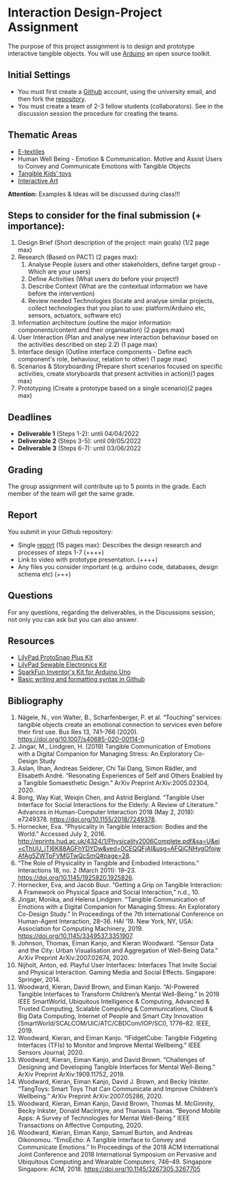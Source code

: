 # Interaction Design-Project Assignment

The purpose of this project assignment is to design and prototype interactive tangible objects. You will use [Arduino](https://www.arduino.cc/) an open source toolkit.

## Initial Settings
- You must first create a [Github](https://github.com/) account, using the university email, and then fork the [repository](https://github.com/merkourisa/Interaction-Design-Project-Assignment).
- You must create a team of 2-3 fellow students (collaborators). See in the discussion session the procedure for creating the teams.

## Thematic Areas
- [E-textiles](https://en.wikipedia.org/wiki/E-textiles) 
- Human Well Being - Emotion & Communication. Motive and Assist Users to Convey and Communicate Emotions with Tangible Objects
- [Tangible Kids’ toys](http://nowclassrooms.com/top-ten-tangible-tech-toys-for-2018/)
- [Interactive Art](https://en.wikipedia.org/wiki/Interactive_art)
 
**Attention:** Examples & Ideas will be discussed during class!!!

## Steps to consider for the final submission (+ importance):
1.	Design Brief (Short description of the project: main goals) (1/2 page max)
2.	Research (Based on PACT) (2 pages max):
    1.	Analyse People (users and other stakeholders, define target group - Which are your users)
    2.	Define Activities (What users do before your project!)
    3.	Describe Context (What are the contextual information we have before the intervention)
    4.	Review needed Technologies (locate and analyse similar projects, collect technologies that you plan to use:     platform/Arduino etc, sensors, actuators, software etc)
3.	Information architecture (outline the major information components/content and their organisation) (2 pages max)
4.	User Interaction (Plan and analyse new interaction behaviour based on the activities described on step 2.2) (1 page max)
5.	Interface design (Outline interface components - Define each component's role, behaviour, relation to other) (1 page max)
6.	Scenarios & Storyboarding (Prepare short scenarios focused on specific activities, create storyboards that present activities in action)(1 pages max)
7.	Prototyping (Create a prototype based on a single scenario)(2 pages max)

## Deadlines
- **Deliverable 1**  (Steps 1-2):   until 04/04/2022 
- **Deliverable 2**  (Steps 3-5):   until 09/05/2022
- **Deliverable 3**  (Steps 6-7):   until 03/06/2022

## Grading 
The group assignment will contribute up to 5 points in the grade. Each member of the team will get the same grade.

## Report
You submit in your Github repository:
- Single [report](our_report/README.md) (15 pages max): Describes the design research and processes of steps 1-7 (++++)
- Link to video with prototype presentation. (++++)
- Any files you consider important (e.g. arduino code, databases, design schema etc) (+++)

## Questions

For any questions, regarding the deliverables, in the Discussions session, not only you can ask but you can also answer. 

## Resources

- [LilyPad ProtoSnap Plus Kit](https://www.sparkfun.com/products/12922)
- [LilyPad Sewable Electronics Kit](https://www.sparkfun.com/products/13927)
- [SparkFun Inventor's Kit for Arduino Uno](https://www.sparkfun.com/products/15631)
- [Basic writing and formatting syntax in Github](https://docs.github.com/en/get-started/writing-on-github/getting-started-with-writing-and-formatting-on-github/basic-writing-and-formatting-syntax)

## Bibliography
1.	Nägele, N., von Walter, B., Scharfenberger, P. et al. “Touching” services: tangible objects create an emotional connection to services even before their first use. Bus Res 13, 741–766 (2020). https://doi.org/10.1007/s40685-020-00114-0
2.	Jingar, M., Lindgren, H. (2019) Tangible Communication of Emotions with a Digital Companion for Managing Stress: An Exploratory Co-Design Study
3.	Aslan, Ilhan, Andreas Seiderer, Chi Tai Dang, Simon Rädler, and Elisabeth André. “Resonating Experiences of Self and Others Enabled by a Tangible Somaesthetic Design.” ArXiv Preprint ArXiv:2005.02304, 2020.
4.	Bong, Way Kiat, Weiqin Chen, and Astrid Bergland. “Tangible User Interface for Social Interactions for the Elderly: A Review of Literature.” Advances in Human-Computer Interaction 2018 (May 2, 2018): e7249378. https://doi.org/10.1155/2018/7249378.
5.	Hornecker, Eva. “Physicality in Tangible Interaction: Bodies and the World.” Accessed July 2, 2016. http://eprints.hud.ac.uk/4324/1/Physicality2006Complete.pdf&sa=U&ei=cThUU_jTI6K88AGFhYDYDw&ved=0CEQQFjAI&usg=AFQjCNHygOfojwAfAg5ZWTpFVMGTwQcSmQ#page=28.
6. “The Role of Physicality in Tangible and Embodied Interactions.” Interactions 18, no. 2 (March 2011): 19–23. https://doi.org/10.1145/1925820.1925826.
7.	Hornecker, Eva, and Jacob Buur. “Getting a Grip on Tangible Interaction: A Framework on Physical Space and Social Interaction,” n.d., 10.
8.	Jingar, Monika, and Helena Lindgren. “Tangible Communication of Emotions with a Digital Companion for Managing Stress: An Exploratory Co-Design Study.” In Proceedings of the 7th International Conference on Human-Agent Interaction, 28–36. HAI ’19. New York, NY, USA: Association for Computing Machinery, 2019. https://doi.org/10.1145/3349537.3351907.
9.	Johnson, Thomas, Eiman Kanjo, and Kieran Woodward. “Sensor Data and the City: Urban Visualisation and Aggregation of Well-Being Data.” ArXiv Preprint ArXiv:2007.02674, 2020.
10.	Nijholt, Anton, ed. Playful User Interfaces: Interfaces That Invite Social and Physical Interaction. Gaming Media and Social Effects. Singapore: Springer, 2014.
11.	Woodward, Kieran, David Brown, and Eiman Kanjo. “AI-Powered Tangible Interfaces to Transform Children’s Mental Well-Being.” In 2019 IEEE SmartWorld, Ubiquitous Intelligence & Computing, Advanced & Trusted Computing, Scalable Computing & Communications, Cloud & Big Data Computing, Internet of People and Smart City Innovation (SmartWorld/SCALCOM/UIC/ATC/CBDCom/IOP/SCI), 1776–82. IEEE, 2019.
12.	Woodward, Kieran, and Eiman Kanjo. “IFidgetCube: Tangible Fidgeting Interfaces (TFIs) to Monitor and Improve Mental Wellbeing.” IEEE Sensors Journal, 2020.
13.	Woodward, Kieran, Eiman Kanjo, and David Brown. “Challenges of Designing and Developing Tangible Interfaces for Mental Well-Being.” ArXiv Preprint ArXiv:1909.11752, 2019.
14.	Woodward, Kieran, Eiman Kanjo, David J. Brown, and Becky Inkster. “TangToys: Smart Toys That Can Communicate and Improve Children’s Wellbeing.” ArXiv Preprint ArXiv:2007.05286, 2020.
15.	Woodward, Kieran, Eiman Kanjo, David Brown, Thomas M. McGinnity, Becky Inkster, Donald MacIntyre, and Thanasis Tsanas. “Beyond Mobile Apps: A Survey of Technologies for Mental Well-Being.” IEEE Transactions on Affective Computing, 2020.
16.	Woodward, Kieran, Eiman Kanjo, Samuel Burton, and Andreas Oikonomou. “EmoEcho: A Tangible Interface to Convey and Communicate Emotions.” In Proceedings of the 2018 ACM International Joint Conference and 2018 International Symposium on Pervasive and Ubiquitous Computing and Wearable Computers, 746–49. Singapore Singapore: ACM, 2018. https://doi.org/10.1145/3267305.3267705

